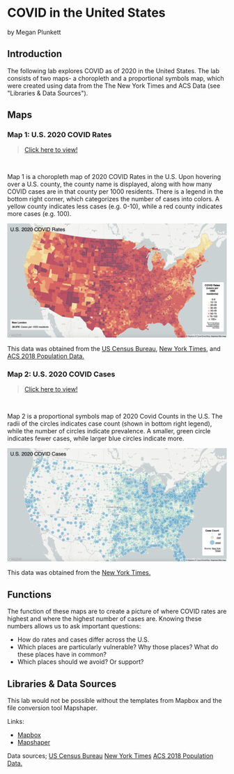 # COVID in the United States
by Megan Plunkett

## Introduction
The following lab explores COVID as of 2020 in the United States. The lab consists of two maps- a choropleth and a proportional symbols map, which were created using data from the The New York Times and ACS Data (see "Libraries & Data Sources").

## Maps
### Map 1: U.S. 2020 COVID Rates
> [Click here to view!](http://127.0.0.1:5500/map1.html)

<br> 

Map 1 is a choropleth map of 2020 COVID Rates in the U.S. Upon hovering over a U.S. county, the county name is displayed, along with how many COVID cases are in that county per 1000 residents. There is a legend in the bottom right corner, which categorizes the number of cases into colors. A yellow county indicates less cases (e.g. 0-10), while a red county indicates more cases (e.g. 100).


![U.S. 2020 COVID Rates](https://github.com/meganplunkett/USCOVID2020/blob/main/img/map1.jpg)

This data was obtained from the [US Census Bureau](https://www.census.gov/geographies/mapping-files/time-series/geo/carto-boundary-file.html), [New York Times](https://github.com/nytimes/covid-19-data/blob/43d32dde2f87bd4dafbb7d23f5d9e878124018b8/live/us-counties.csv), and [ACS 2018 Population Data.](https://data.census.gov/cedsci/table?g=0100000US%24050000&d=ACS%205-Year%20Estimates%20Data%20Profiles&tid=ACSDP5Y2018.DP05&hidePreview=true)


### Map 2: U.S. 2020 COVID Cases
> [Click here to view!](http://127.0.0.1:5500/map2.html)

<br>

Map 2 is a proportional symbols map of 2020 Covid Counts in the U.S. The radii of the circles indicates case count (shown in bottom right legend), while the number of circles indicate prevalence. A smaller, green circle indicates fewer cases, while larger blue circles indicate more. 

![U.S. 2020 COVID Rates](https://github.com/meganplunkett/USCOVID2020/blob/main/img/map2.jpg)

This data was obtained from the [New York Times.](https://github.com/nytimes/covid-19-data/blob/43d32dde2f87bd4dafbb7d23f5d9e878124018b8/live/us-counties.csv)


## Functions

The function of these maps are to create a picture of where COVID rates are highest and where the highest number of cases are. Knowing these numbers allows us to ask important questions:

- How do rates and cases differ across the U.S.
- Which places are particularly vulnerable? Why those places? What do these places have in common?
- Which places should we avoid? Or support?


## Libraries & Data Sources
This lab would not be possible without the templates from Mapbox and the file conversion tool Mapshaper. 

Links:
- [Mapbox](https://www.mapbox.com/maps)
- [Mapshaper](https://mapshaper.org/)

Data sources;
[US Census Bureau](https://www.census.gov/geographies/mapping-files/time-series/geo/carto-boundary-file.html)
[New York Times](https://github.com/nytimes/covid-19-data/blob/43d32dde2f87bd4dafbb7d23f5d9e878124018b8/live/us-counties.csv)
[ACS 2018 Population Data.](https://data.census.gov/cedsci/table?g=0100000US%24050000&d=ACS%205-Year%20Estimates%20Data%20Profiles&tid=ACSDP5Y2018.DP05&hidePreview=true)
